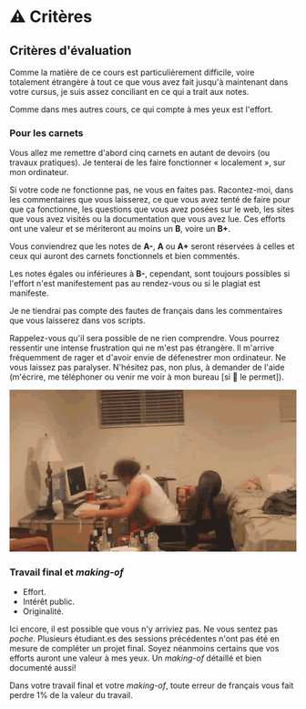 # ⚠ Critères

## Critères d'évaluation

Comme la matière de ce cours est particulièrement difficile, voire totalement étrangère à tout ce que vous avez fait jusqu'à maintenant dans votre cursus, je suis assez conciliant en ce qui a trait aux notes.

Comme dans mes autres cours, ce qui compte à mes yeux est l'effort.

### Pour les carnets

Vous allez me remettre d'abord cinq carnets en autant de devoirs (ou travaux pratiques). Je tenterai de les faire fonctionner « localement », sur mon ordinateur.

Si votre code ne fonctionne pas, ne vous en faites pas. Racontez-moi, dans les commentaires que vous laisserez, ce que vous avez tenté de faire pour que ça fonctionne, les questions que vous avez posées sur le web, les sites que vous avez visités ou la documentation que vous avez lue. Ces efforts ont une valeur et se mériteront au moins un **B**, voire un **B+**.

Vous conviendrez que les notes de **A-**, **A** ou **A+** seront réservées à celles et ceux qui auront des carnets fonctionnels et bien commentés.

Les notes égales ou inférieures à **B-**, cependant, sont toujours possibles si l'effort n'est manifestement pas au rendez-vous ou si le plagiat est manifeste.

Je ne tiendrai pas compte des fautes de français dans les commentaires que vous laisserez dans vos scripts.

Rappelez-vous qu'il sera possible de ne rien comprendre. Vous pourrez ressentir une intense frustration qui ne m'est pas étrangère. Il m'arrive fréquemment de rager et d'avoir envie de défenestrer mon ordinateur. Ne vous laissez pas paralyser. N'hésitez pas, non plus, à demander de l'aide (m'écrire, me téléphoner ou venir me voir à mon bureau \[si :microbe: le permet]).

![Source: DVHACKER.](../.gitbook/assets/destroille.gif)

### Travail final et _making-of_

* Effort.
* Intérêt public.
* Originalité.

Ici encore, il est possible que vous n'y arriviez pas. Ne vous sentez pas _poche_. Plusieurs étudiant.es des sessions précédentes n'ont pas été en mesure de compléter un projet final. Soyez néanmoins certains que vos efforts auront une valeur à mes yeux. Un _making-of_ détaillé et bien documenté aussi!

Dans votre travail final et votre _making-of_, toute erreur de français vous fait perdre 1% de la valeur du travail.
